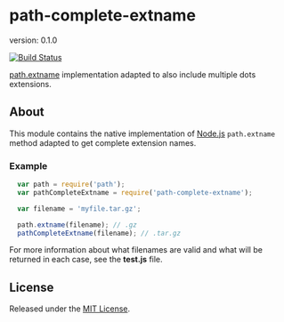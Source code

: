 # path-complete-extname

version: 0.1.0

[![Build Status](https://travis-ci.org/ruyadorno/path-complete-extname.svg?branch=master)](https://travis-ci.org/ruyadorno/path-complete-extname)

[path.extname](http://nodejs.org/api/path.html#path_path_extname_p) implementation adapted to also include multiple dots extensions.


## About

This module contains the native implementation of [Node.js](http://nodejs.org/) `path.extname` method adapted to get complete extension names.

### Example

```js
  var path = require('path');
  var pathCompleteExtname = require('path-complete-extname');

  var filename = 'myfile.tar.gz';

  path.extname(filename); // .gz
  pathCompleteExtname(filename); // .tar.gz
```

For more information about what filenames are valid and what will be returned in each case, see the **test.js** file.


## License

Released under the [MIT License](http://www.opensource.org/licenses/mit-license.php).
